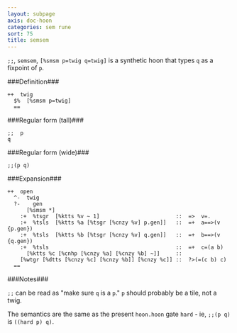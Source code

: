 ```yaml
---
layout: subpage
axis: doc-hoon
categories: sem rune
sort: 75
title: semsem
---
```




`;;`, `semsem`, `[%smsm p=twig q=twig]` is a synthetic hoon that
types `q` as a fixpoint of `p`.

###Definition###

    ++  twig  
      $%  [%smsm p=twig]
      ==

###Regular form (tall)###

    ;;  p
    q

###Regular form (wide)###

    ;;(p q)

###Expansion###
    
    ++  open
      ^-  twig
      ?-    gen
          [%smsm *]
        :+  %tsgr  [%ktts %v ~ 1]                        ::  =>  v=.
        :+  %tsls  [%ktts %a [%tsgr [%cnzy %v] p.gen]]   ::  =+  a==>(v {p.gen})
        :+  %tsls  [%ktts %b [%tsgr [%cnzy %v] q.gen]]   ::  =+  b==>(v {q.gen})
        :+  %tsls                                        ::  =+  c=(a b)
          [%ktts %c [%cnhp [%cnzy %a] [%cnzy %b] ~]]     ::
        [%wtgr [%dtts [%cnzy %c] [%cnzy %b]] [%cnzy %c]] ::  ?>(=(c b) c)
      ==

###Notes###

`;;` can be read as "make sure `q` is a `p`."  `p` should probably be
a tile, not a twig.

The semantics are the same as the present `hoon.hoon` gate
`hard` - ie, `;;(p q)` is `((hard p) q)`.

